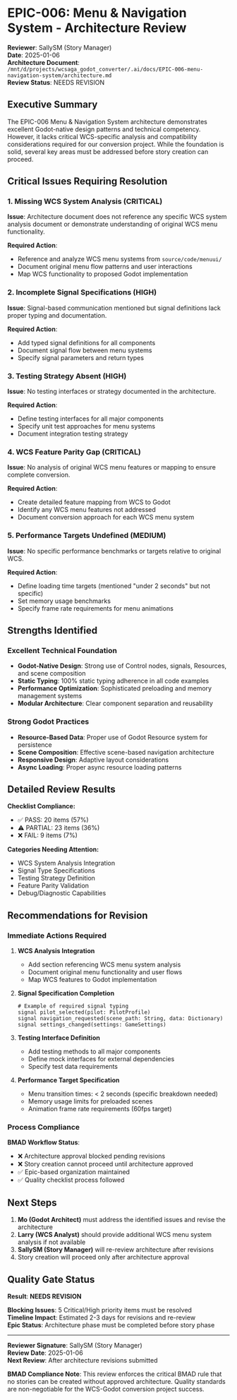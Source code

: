 # EPIC-006: Menu & Navigation System - Architecture Review

**Reviewer**: SallySM (Story Manager)  
**Date**: 2025-01-06  
**Architecture Document**: `/mnt/d/projects/wcsaga_godot_converter/.ai/docs/EPIC-006-menu-navigation-system/architecture.md`  
**Review Status**: NEEDS REVISION  

## Executive Summary

The EPIC-006 Menu & Navigation System architecture demonstrates excellent Godot-native design patterns and technical competency. However, it lacks critical WCS-specific analysis and compatibility considerations required for our conversion project. While the foundation is solid, several key areas must be addressed before story creation can proceed.

## Critical Issues Requiring Resolution

### 1. Missing WCS System Analysis (CRITICAL)
**Issue**: Architecture document does not reference any specific WCS system analysis document or demonstrate understanding of original WCS menu functionality.

**Required Action**: 
- Reference and analyze WCS menu systems from `source/code/menuui/` 
- Document original menu flow patterns and user interactions
- Map WCS functionality to proposed Godot implementation

### 2. Incomplete Signal Specifications (HIGH)
**Issue**: Signal-based communication mentioned but signal definitions lack proper typing and documentation.

**Required Action**:
- Add typed signal definitions for all components
- Document signal flow between menu systems
- Specify signal parameters and return types

### 3. Testing Strategy Absent (HIGH)
**Issue**: No testing interfaces or strategy documented in the architecture.

**Required Action**:
- Define testing interfaces for all major components
- Specify unit test approaches for menu systems
- Document integration testing strategy

### 4. WCS Feature Parity Gap (CRITICAL)
**Issue**: No analysis of original WCS menu features or mapping to ensure complete conversion.

**Required Action**:
- Create detailed feature mapping from WCS to Godot
- Identify any WCS menu features not addressed
- Document conversion approach for each WCS menu system

### 5. Performance Targets Undefined (MEDIUM)
**Issue**: No specific performance benchmarks or targets relative to original WCS.

**Required Action**:
- Define loading time targets (mentioned "under 2 seconds" but not specific)
- Set memory usage benchmarks
- Specify frame rate requirements for menu animations

## Strengths Identified

### Excellent Technical Foundation
- **Godot-Native Design**: Strong use of Control nodes, signals, Resources, and scene composition
- **Static Typing**: 100% static typing adherence in all code examples
- **Performance Optimization**: Sophisticated preloading and memory management systems
- **Modular Architecture**: Clear component separation and reusability

### Strong Godot Practices
- **Resource-Based Data**: Proper use of Godot Resource system for persistence
- **Scene Composition**: Effective scene-based navigation architecture  
- **Responsive Design**: Adaptive layout considerations
- **Async Loading**: Proper async resource loading patterns

## Detailed Review Results

**Checklist Compliance:**
- ✅ PASS: 20 items (57%)
- ⚠️ PARTIAL: 23 items (36%)  
- ❌ FAIL: 9 items (7%)

**Categories Needing Attention:**
- WCS System Analysis Integration
- Signal Type Specifications
- Testing Strategy Definition
- Feature Parity Validation
- Debug/Diagnostic Capabilities

## Recommendations for Revision

### Immediate Actions Required

1. **WCS Analysis Integration**
   - Add section referencing WCS menu system analysis
   - Document original menu functionality and user flows
   - Map WCS features to Godot implementation

2. **Signal Specification Completion**
   ```gdscript
   # Example of required signal typing
   signal pilot_selected(pilot: PilotProfile)
   signal navigation_requested(scene_path: String, data: Dictionary)
   signal settings_changed(settings: GameSettings)
   ```

3. **Testing Interface Definition**
   - Add testing methods to all major components
   - Define mock interfaces for external dependencies
   - Specify test data requirements

4. **Performance Target Specification**
   - Menu transition times: < 2 seconds (specific breakdown needed)
   - Memory usage limits for preloaded scenes
   - Animation frame rate requirements (60fps target)

### Process Compliance

**BMAD Workflow Status**: 
- ❌ Architecture approval blocked pending revisions
- ❌ Story creation cannot proceed until architecture approved
- ✅ Epic-based organization maintained
- ✅ Quality checklist process followed

## Next Steps

1. **Mo (Godot Architect)** must address the identified issues and revise the architecture
2. **Larry (WCS Analyst)** should provide additional WCS menu system analysis if not available
3. **SallySM (Story Manager)** will re-review architecture after revisions
4. Story creation will proceed only after architecture approval

## Quality Gate Status

**Result**: **NEEDS REVISION**

**Blocking Issues**: 5 Critical/High priority items must be resolved  
**Timeline Impact**: Estimated 2-3 days for revisions and re-review  
**Epic Status**: Architecture phase must be completed before story phase  

---

**Reviewer Signature**: SallySM (Story Manager)  
**Review Date**: 2025-01-06  
**Next Review**: After architecture revisions submitted  

**BMAD Compliance Note**: This review enforces the critical BMAD rule that no stories can be created without approved architecture. Quality standards are non-negotiable for the WCS-Godot conversion project success.